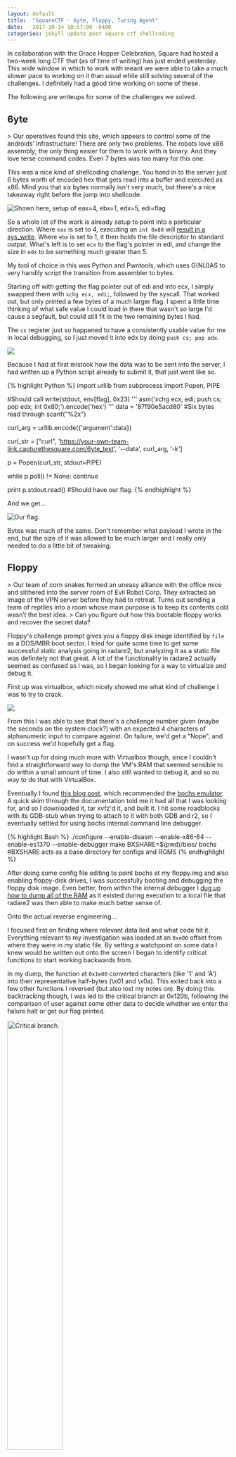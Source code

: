 ```yaml
---
layout: default
title:  "SquareCTF - 6yte, Floppy, Turing Agent"
date:   2017-10-14 10:57:00 -0400
categories: jekyll update post square ctf shellcoding
---
```


In collaboration with the Grace Hopper Celebration, Square had hosted a two-week 
long CTF that (as of time of writing) has just ended yesterday. This wide window
in which to work with meant we were able to take a much slower pace to working on
it than usual while still solving several of the challenges. I definitely had
a good time working on some of these. 

The following are writeups for some of the challenges we solved.

<h2 id="6yte">6yte</h2>
> Our operatives found this site, which appears to control some of the androids’ infrastructure!  There are only two problems.  The robots love x86 assembly; the only thing easier for them to work with is binary.  And they love terse command codes.  Even 7 bytes was too many for this one.


This was a nice kind of shellcoding challenge. You hand in to the server 
just 6 bytes worth of encoded hex that gets read into a buffer and executed 
as x86. Mind you that six bytes normally isn't very much, but there's a nice 
takeaway right before the jump into shellcode. 

<img alt="Shown here, setup of eax=4, ebx=1, edx=5, edi=flag" title="Know your syscalls?" src="/pics/SquareCTF/6yte-CriticalJumpToShellcode.png">

So a whole lot of the work is already setup to point into a particular direction.
Where `eax` is set to 4, executing an `int 0x80` will 
[result in a sys_write](https://syscalls.kernelgrok.com/). Where `ebx` is set to 1,
it then holds the file descriptor to standard output.  What's left is to set 
`ecx` to the flag's pointer in edi, and change the size in `edx` to be 
something much greater than 5. 

My tool of choice in this was Python and Pwntools, which uses G(NU)AS to 
very handily script the transition from assembler to bytes. 

Starting off with getting the flag pointer out of edi and into ecx, I simply 
swapped them with `xchg ecx, edi;`, followed by the syscall. That worked out, 
but only printed a few bytes of a much larger flag. I spent a little time 
thinking of what safe value I could load in there that wasn't so large I'd
cause a segfault, but could still fit in the two remaining bytes I had.

The `cs` register just so happened to have a consistently usable value for me 
in local debugging, so I just moved it into edx by doing `push cs; pop edx`.

<img src="/pics/SquareCTF/PwntoolsHex.png">

Because I had at first mistook how the data was to be sent into the server, I had written up a Python script already to submit it, that just went like so.

{% highlight Python %}
import urllib
from subprocess import Popen, PIPE

#Should call write(stdout, env[flag], 0x23)
''' asm('xchg ecx, edi; push cs; pop edx; int 0x80;').encode('hex') '''
data = '87f90e5acd80' #Six bytes read through scanf("%2x")

curl_arg = urllib.encode({'argument':data})

curl_str = ["curl", 'https://your-own-team-link.capturethesquare.com/6yte_test', '--data', curl_arg, '-k']

p = Popen(curl_str, stdout=PIPE)

while p.poll() != None:
  continue

print p.stdout.read() #Should have our flag.
{% endhighlight %}

And we get...

<img alt="Our flag." title="Our flag." src="/pics/SquareCTF/6yte-SnaggingTheFlag.png">

Bytes was much of the same. Don't remember what payload I wrote in the end, 
but the size of it was allowed to be much larger and I really only needed to do a little bit of tweaking. 

<h2 id="Floppy">Floppy</h2>
> Our team of corn snakes formed an uneasy alliance with the office mice and slithered into the server room of Evil Robot Corp. They extracted an image of the VPN server before they had to retreat. Turns out sending a team of reptiles into a room whose main purpose is to keep its contents cold wasn’t the best idea.  
> Can you figure out how this bootable floppy works and recover the secret data?

Floppy's challenge prompt gives you a floppy disk image identified by `file` as a 
DOS/MBR boot sector. I tried for quite some time to get some successful static 
analysis going in radare2, but analyzing it as a static file was definitely not
that great. A lot of the functionality in radare2 actually seemed as confused 
as I was, so I began looking for a way to virtualize and debug it.

First up was virtualbox, which nicely showed me what kind of challenge I was 
to try to crack.

<img src="/pics/SquareCTF/Floppy-Virtualbox.png">

From this I was able to see that there's a challenge number given 
(maybe the seconds on the system clock?) with an expected 4 characters of 
alphanumeric input to compare against. On failure, we'd get a "Nope",
and on success we'd hopefully get a flag.

I wasn't up for doing much more with Virtualbox though, since I couldn't find a 
straightforward way to dump the VM's RAM that seemed sensible to do within a 
small amount of time. I also still wanted to debug it, and so no way to do
that with VirtualBox.

Eventually I found 
[this blog post](https://github.com/kasif-dekel/bunny-b00tloader), which
recommended the [bochs emulator](http://http://bochs.sourceforge.net/).
A quick skim through the documentation told me it had all that I was looking for,
and so I downloaded it, tar xvfz'd it, and built it. I hit some roadblocks with
its GDB-stub when trying to attach to it with both GDB and r2, so I eventually
settled for using bochs internal command line debugger.

{% highlight Bash %}
./configure --enable-disasm --enable-x86-64 --enable-es1370 --enable-debugger
make
BXSHARE=$(pwd)/bios/ bochs #BXSHARE acts as a base directory for configs and ROMS
{% endhighlight %}

After doing some config file editing to point bochs at my floppy.img and also enabling
floppy-disk drives, I was successfully booting and debugging the floppy disk image.
Even better, from within the internal debugger I 
[dug up how to dump all of the RAM](https://superuser.com/questions/305908/how-to-do-a-memory-dump-in-bochs) 
as it existed during execution to a local file that radare2 was then able
to make much better sense of. 

Onto the actual reverse engineering... 

I focused first on finding where relevant data lied and what code hit it.
Everything relevant to my investigation was loaded at an `0xe00` offset from 
where they were in my static file. By setting a watchpoint on some data
I knew would be written out onto the screen I began to identify critical functions
to start working backwards from.

In my dump, the function at `0x1e00` converted
characters (like '1' and 'A') into their representative half-bytes (\x01 and \x0a). 
This exited back into a few other functions I reversed (but also lost my notes 
on). By doing this backtracking though, I was led to the critical branch at 0x120b, following the comparison of user against some other data to decide whether we enter
the failure halt or get our flag printed. 

<img alt="Critical branch." src="/pics/SquareCTF/TheCheckOnTheInsertedHalfWord.png" width="50%" height="50%">

I sadly lost my notes on setup. :( But if you use `help` inside of the bochs debugger
you should be able to find that these expected codes get generated consistently
per challenge number provided. So it was just a matter of writing down 
notes on what numbers were expected by comparing our input data to the data 
being compared against as well as the challenge number 
until a repeat challenge came.

<img src="/pics/SquareCTF/ThankGodItsOver.png">

## The Turing Agent 
> The hamsters have triumphed! We found an open Github repository! It looks like some sort of game; perhaps they’re planning to trick our humans into playing it. We need to know if there’s any data hidden in the game that might harm our humans.

The said [Github Repository](https://github.com/Ahris/the_turing_agent) contains
a Gameboy ROM crackme. I never programmed or reverse engineered on the architecture
of a Gameboy before, so I spent a long while reading a 
[manual](http://marc.rawer.de/Gameboy/Docs/GBCPUman.pdf) on it, and found
the handy mGBA emulator. Thankfully this emulator also comes with a debugger,
enabled with the -d flag. 

<img src="/pics/SquareCTF/DoorNeedsACode.png">
<img src="DoorCodeAttempt.png">
<img src="NoGoodDoorCode.png">

By finding some data that we're sure the CPU lands on, we can set a watchpoint
and wait to see what function we land in. The function at 0x346a in memory
seemed to be where the *THIS DOOR NEEDS A PASSCODE* and *NO GOOD* messages get accessed. 
I backtracked from here to find that the function@0x2510 calls it, which is
called by subroutine @0x2c00, which *then* is called by the function at 0x2aff.
Quite a lot to follow, yes, but by tracing further back I found that 0x2aa9
held the critical branch that determined whether we branch into success or our
usual failure.

<img src="/pics/SquareCTF/CriticalBranchTuringAgent.png">

In order to branch into the winning, we need to get the Z flag set to 1, which I
sadly learned late couldn't be done through the debugger alone. So, unless I 
wanted to dig into some source I had to reverse engineer the algorithm checking our
input.

Just about where the checking begins though, I noticed code references to 0x21c.

<img src="/pics/SquareCTF/TheSecretCode.png">

This here looks to be the secret code, as it would be encoded in button presses.
I found through experimentation with the help of the architecture manual that
they map to roughly to the following...

```
[RIGHT] - 01, [LEFT] - 02
[UP] - 04, [DOWN] - 08
[A] - 0x10, [B] - 0x20
```

So, the sequence turned out to be DOWN, LEFT, A, UP, B, A, UP, DOWN, DOWN, A, 
UP, RIGHT, LEFT, RIGHT, B, DOWN. This worked! But you'll have to take my word
for it, since the flag rolled by the screen too fast to screenshot. I instead
at the time rushed to dump registers and find out it then unencrypted in memory.

## Epilogue
The other challenges will follow in another post, since this has already been
a ton of writing to do at once.
